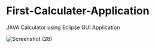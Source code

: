 # First-Calculater-Application
JAVA Calculator using Eclipse
GUI Application

![Screenshot (28)](https://user-images.githubusercontent.com/49508237/63652746-67effb00-c781-11e9-8508-b40e3ac91ada.png)
